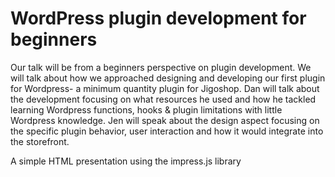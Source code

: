 WordPress plugin development for beginners
==========================================

Our talk will be from a beginners perspective on plugin development. We will talk about how we approached designing and developing our first plugin for Wordpress- a minimum quantity plugin for Jigoshop. Dan will talk about the development focusing on what resources he used and how he tackled learning Wordpress functions, hooks & plugin limitations with little Wordpress knowledge. Jen will speak about the design aspect focusing on the specific plugin behavior, user interaction and how it would integrate into the storefront.


A simple HTML presentation using the impress.js library